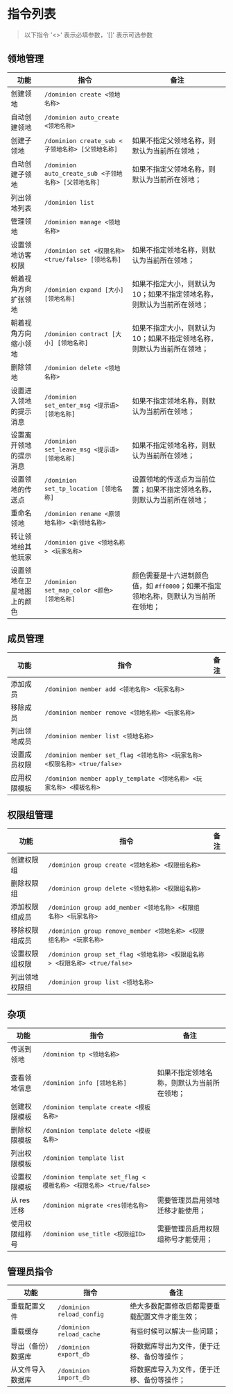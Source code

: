 # 指令列表

> 以下指令 '<>' 表示必填参数，'[]' 表示可选参数

## 领地管理

| 功能            | 指令                                          | 备注                                             |
|---------------|---------------------------------------------|------------------------------------------------|
| 创建领地          | `/dominion create <领地名称>`                   |
| 自动创建领地        | `/dominion auto_create <领地名称>`              |
| 创建子领地         | `/dominion create_sub <子领地名称> [父领地名称]`      | 如果不指定父领地名称，则默认为当前所在领地；                         |
| 自动创建子领地       | `/dominion auto_create_sub <子领地名称> [父领地名称]` | 如果不指定父领地名称，则默认为当前所在领地；                         |
| 列出领地列表        | `/dominion list`                            |
| 管理领地          | `/dominion manage <领地名称>`                   |
| 设置领地访客权限      | `/dominion set <权限名称> <true/false> [领地名称]`  | 如果不指定领地名称，则默认为当前所在领地；                          |
| 朝着视角方向扩张领地    | `/dominion expand [大小] [领地名称]`              | 如果不指定大小，则默认为10；如果不指定领地名称，则默认为当前所在领地；           |
| 朝着视角方向缩小领地    | `/dominion contract [大小] [领地名称]`            | 如果不指定大小，则默认为10；如果不指定领地名称，则默认为当前所在领地；           |
| 删除领地          | `/dominion delete <领地名称>`                   |
| 设置进入领地的提示消息   | `/dominion set_enter_msg <提示语> [领地名称]`      | 如果不指定领地名称，则默认为当前所在领地；                          |
| 设置离开领地的提示消息   | `/dominion set_leave_msg <提示语> [领地名称]`      | 如果不指定领地名称，则默认为当前所在领地；                          |
| 设置领地的传送点      | `/dominion set_tp_location [领地名称]`          | 设置领地的传送点为当前位置；如果不指定领地名称，则默认为当前所在领地；            |
| 重命名领地         | `/dominion rename <原领地名称> <新领地名称>`          |
| 转让领地给其他玩家     | `/dominion give <领地名称> <玩家名称>`              |
| 设置领地在卫星地图上的颜色 | `/dominion set_map_color <颜色> [领地名称]`       | 颜色需要是十六进制颜色值，如 `#ff0000`；如果不指定领地名称，则默认为当前所在领地； |

## 成员管理

| 功能     | 指令                                                            | 备注 |
|--------|---------------------------------------------------------------|----|
| 添加成员   | `/dominion member add <领地名称> <玩家名称>`                          |
| 移除成员   | `/dominion member remove <领地名称> <玩家名称>`                       |
| 列出领地成员 | `/dominion member list <领地名称>`                                |
| 设置成员权限 | `/dominion member set_flag <领地名称> <玩家名称> <权限名称> <true/false>` |
| 应用权限模板 | `/dominion member apply_template <领地名称> <玩家名称> <模板名称>`        |

## 权限组管理

| 功能      | 指令                                                            | 备注 |
|---------|---------------------------------------------------------------|----|
| 创建权限组   | `/dominion group create <领地名称> <权限组名称>`                       |
| 删除权限组   | `/dominion group delete <领地名称> <权限组名称>`                       |
| 添加权限组成员 | `/dominion group add_member <领地名称> <权限组名称> <玩家名称>`            |
| 移除权限组成员 | `/dominion group remove_member <领地名称> <权限组名称> <玩家名称>`         |
| 设置权限组权限 | `/dominion group set_flag <领地名称> <权限组名称> <权限名称> <true/false>` |
| 列出领地权限组 | `/dominion group list <领地名称>`                                 |

## 杂项

| 功能       | 指令                                                       | 备注                    |
|----------|----------------------------------------------------------|-----------------------|
| 传送到领地    | `/dominion tp <领地名称>`                                    |
| 查看领地信息   | `/dominion info [领地名称]`                                  | 如果不指定领地名称，则默认为当前所在领地； |
| 创建权限模板   | `/dominion template create <模板名称>`                       |
| 删除权限模板   | `/dominion template delete <模板名称>`                       |
| 列出权限模板   | `/dominion template list`                                |
| 设置权限模板   | `/dominion template set_flag <模板名称> <权限名称> <true/false>` |
| 从 res 迁移 | `/dominion migrate <res领地名称>`                            | 需要管理员启用领地迁移才能使用；      |
| 使用权限组称号  | `/dominion use_title <权限组ID>`                            | 需要管理员启用权限组称号才能使用；     |

## 管理员指令

| 功能        | 指令                        | 备注                      |
|-----------|---------------------------|-------------------------|
| 重载配置文件    | `/dominion reload_config` | 绝大多数配置修改后都需要重载配置文件才能生效； |
| 重载缓存      | `/dominion reload_cache`  | 有些时候可以解决一些问题；           |
| 导出（备份）数据库 | `/dominion export_db`     | 将数据库导出为文件，便于迁移、备份等操作；   |
| 从文件导入数据库  | `/dominion import_db`     | 将数据库导入为文件，便于迁移、备份等操作；   |